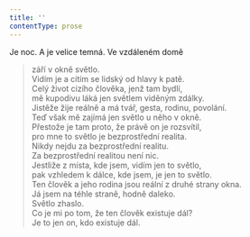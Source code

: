 ```yaml
---
title: ''
contentType: prose
---
```


Je noc. A je velice temná. Ve vzdáleném domě

> září v okně světlo.  
> Vidím je a cítím se lidský od hlavy k patě.  
> Celý život cizího člověka, jenž tam bydlí,  
> mě kupodivu láká jen světlem viděným zdálky.  
> Jistěže žije reálně a má tvář, gesta, rodinu, povolání.  
> Teď však mě zajímá jen světlo u něho v okně.  
> Přestože je tam proto, že právě on je rozsvítil,  
> pro mne to světlo je bezprostřední realita.  
> Nikdy nejdu za bezprostřední realitu.  
> Za bezprostřední realitou není nic.  
> Jestliže z místa, kde jsem, vidím jen to světlo,  
> pak vzhledem k dálce, kde jsem, je jen to světlo.  
> Ten člověk a jeho rodina jsou reální z druhé strany okna.  
> Já jsem na téhle straně, hodně daleko.  
> Světlo zhaslo.  
> Co je mi po tom, že ten člověk existuje dál?  
> Je to jen on, kdo existuje dál.
